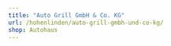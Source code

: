 ```yaml
---
title: "Auto Grill GmbH & Co. KG"
url: /hohenlinden/auto-grill-gmbh-und-co-kg/
shop: Autohaus
---
```

